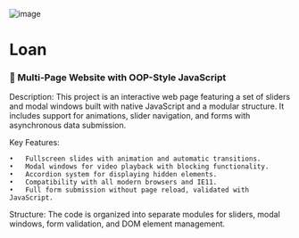 ![image](https://github.com/user-attachments/assets/01e6c0a6-43d1-4ce3-9f00-eb9a4b7bed15)


# Loan
### 📂 Multi-Page Website with OOP-Style JavaScript

Description:
This project is an interactive web page featuring a set of sliders and modal windows built with native JavaScript and a modular structure. It includes support for animations, slider navigation, and forms with asynchronous data submission.

Key Features:

	•	Fullscreen slides with animation and automatic transitions.
	•	Modal windows for video playback with blocking functionality.
	•	Accordion system for displaying hidden elements.
	•	Compatibility with all modern browsers and IE11.
	•	Full form submission without page reload, validated with JavaScript.

Structure:
The code is organized into separate modules for sliders, modal windows, form validation, and DOM element management.
